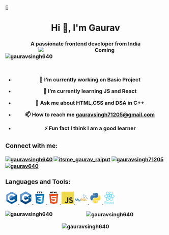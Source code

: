 [[](content://media/external/downloads/1000074533)]
<h1 align="center">Hi 👋, I'm Gaurav</h1>
<h3 align="center">A passionate frontend developer from India<cg/h3>
<img align="right" alt="Coming" width="400" src="https://encrypted-tbn0.gstatic.com/images?q=tbn:ANd9GcSQiSg92qCF6KiJn7W4-TNhZvWBvj0GV4nLzVxxus-P5Q&s">

<p align="left"> <img src="https://komarev.com/ghpvc/?username=gauravsingh640&label=Profile%20views&color=0e75b6&style=flat" alt="gauravsingh640" /> </p>

<p align="left"> <a href="https://twitter.com/" target="blank"><img src="https://img.shields.io/twitter/follow/?logo=twitter&style=for-the-badge" alt="" /></a> </p>

- 🔭 I’m currently working on **Basic Project**

- 🌱 I’m currently learning **JS and React**

- 💬 Ask me about **HTML,CSS and DSA in C++**

- 📫 How to reach me **gauravsingh71205@gmail.com**

- ⚡ Fun fact **I think I am a good learner**

<h3 align="left">Connect with me:</h3>
<p align="left">
<a href="https://linkedin.com/in/gauravsingh640" target="blank"><img align="center" src="https://raw.githubusercontent.com/rahuldkjain/github-profile-readme-generator/master/src/images/icons/Social/linked-in-alt.svg" alt="gauravsingh640" height="30" width="40" /></a>
<a href="https://instagram.com/itsme_gaurav_rajput" target="blank"><img align="center" src="https://raw.githubusercontent.com/rahuldkjain/github-profile-readme-generator/master/src/images/icons/Social/instagram.svg" alt="itsme_gaurav_rajput" height="30" width="40" /></a>
<a href="https://www.hackerrank.com/gauravsingh71205" target="blank"><img align="center" src="https://raw.githubusercontent.com/rahuldkjain/github-profile-readme-generator/master/src/images/icons/Social/hackerrank.svg" alt="gauravsingh71205" height="30" width="40" /></a>
<a href="https://www.leetcode.com/gaurav640" target="blank"><img align="center" src="https://raw.githubusercontent.com/rahuldkjain/github-profile-readme-generator/master/src/images/icons/Social/leet-code.svg" alt="gaurav640" height="30" width="40" /></a>
</p>

<h3 align="left">Languages and Tools:</h3>
<p align="left"> <a href="https://www.cprogramming.com/" target="_blank" rel="noreferrer"> <img src="https://raw.githubusercontent.com/devicons/devicon/master/icons/c/c-original.svg" alt="c" width="40" height="40"/> </a> <a href="https://www.w3schools.com/cpp/" target="_blank" rel="noreferrer"> <img src="https://raw.githubusercontent.com/devicons/devicon/master/icons/cplusplus/cplusplus-original.svg" alt="cplusplus" width="40" height="40"/> </a> <a href="https://www.w3schools.com/css/" target="_blank" rel="noreferrer"> <img src="https://raw.githubusercontent.com/devicons/devicon/master/icons/css3/css3-original-wordmark.svg" alt="css3" width="40" height="40"/> </a> <a href="https://www.w3.org/html/" target="_blank" rel="noreferrer"> <img src="https://raw.githubusercontent.com/devicons/devicon/master/icons/html5/html5-original-wordmark.svg" alt="html5" width="40" height="40"/> </a> <a href="https://developer.mozilla.org/en-US/docs/Web/JavaScript" target="_blank" rel="noreferrer"> <img src="https://raw.githubusercontent.com/devicons/devicon/master/icons/javascript/javascript-original.svg" alt="javascript" width="40" height="40"/> </a> <a href="https://www.mysql.com/" target="_blank" rel="noreferrer"> <img src="https://raw.githubusercontent.com/devicons/devicon/master/icons/mysql/mysql-original-wordmark.svg" alt="mysql" width="40" height="40"/> </a> <a href="https://www.python.org" target="_blank" rel="noreferrer"> <img src="https://raw.githubusercontent.com/devicons/devicon/master/icons/python/python-original.svg" alt="python" width="40" height="40"/> </a> <a href="https://reactjs.org/" target="_blank" rel="noreferrer"> <img src="https://raw.githubusercontent.com/devicons/devicon/master/icons/react/react-original-wordmark.svg" alt="react" width="40" height="40"/> </a> </p>

<p><img align="left" src="https://github-readme-stats.vercel.app/api/top-langs?username=gauravsingh640&show_icons=true&locale=en&layout=compact" alt="gauravsingh640" /></p>

<p>&nbsp;<img align="center" src="https://github-readme-stats.vercel.app/api?username=gauravsingh640&show_icons=true&locale=en" alt="gauravsingh640" /></p>

<p><img align="center" src="https://github-readme-streak-stats.herokuapp.com/?user=gauravsingh640&" alt="gauravsingh640" /></p>
